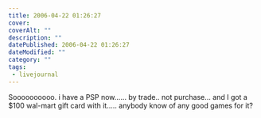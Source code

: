 ```yaml
---
title: 2006-04-22 01:26:27
cover: 
coverAlt: ""
description: ""
datePublished: 2006-04-22 01:26:27
dateModified: ""
category: ""
tags:
 - livejournal
---
```


Soooooooooo. i have a PSP now...... by trade.. not purchase... and I got a $100 wal-mart gift card with it..... anybody know of any good games for it?
